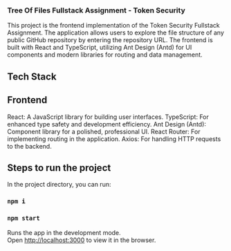 ### Tree Of Files Fullstack Assignment - Token Security

This project is the frontend implementation of the Token Security Fullstack Assignment.
The application allows users to explore the file structure of any public GitHub repository by entering the repository URL.
The frontend is built with React and TypeScript, utilizing Ant Design (Antd) for UI components and modern libraries for routing and data management.

## Tech Stack

## Frontend

React: A JavaScript library for building user interfaces.
TypeScript: For enhanced type safety and development efficiency.
Ant Design (Antd): Component library for a polished, professional UI.
React Router: For implementing routing in the application.
Axios: For handling HTTP requests to the backend.

## Steps to run the project

In the project directory, you can run:

### `npm i`

### `npm start`

Runs the app in the development mode.\
Open [http://localhost:3000](http://localhost:3000) to view it in the browser.
